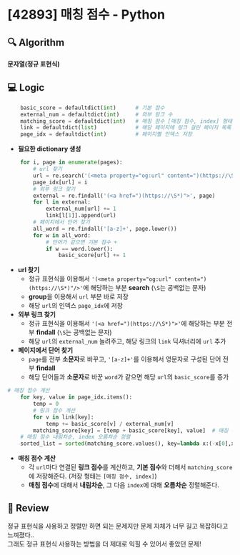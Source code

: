# [42893] 매칭 점수 - Python

## 🔍 Algorithm
**문자열(정규 표현식)**

## 💻 Logic

```Python
    basic_score = defaultdict(int)      # 기본 점수
    external_num = defaultdict(int)     # 외부 링크 수
    matching_score = defaultdict(int)   # 매칭 점수 [매칭 점수, index] 형태
    link = defaultdict(list)            # 해당 페이지에 링크 걸린 페이지 목록
    page_idx = defaultdict(int)         # 페이지별 인덱스 저장
```
- **필요한 dictionary 생성**  

```Python
    for i, page in enumerate(pages):
        # url 찾기
        url = re.search('(<meta property="og:url" content=")(https://\S*)"/>', page).group(2)
        page_idx[url] = i
        # 외부 링크 찾기
        external = re.findall('(<a href=")(https://\S*)">', page)
        for l in external:
            external_num[url] += 1
            link[l[1]].append(url)
        # 페이지에서 단어 찾기
        all_word = re.findall('[a-z]+', page.lower())
        for w in all_word:
            # 단어가 같으면 기본 점수 +
            if w == word.lower():
                basic_score[url] += 1
```
- **url 찾기**  
    - 정규 표현식을 이용해서 `'(<meta property="og:url" content=")(https://\S*)"/>'`에 해당하는 부분 **search** (`\S`는 공백없는 문자)  
    - **group**을 이용해서 `url` 부분 바로 저장  
    - 해당 `url`의 인덱스 `page_idx`에 저장  
- **외부 링크 찾기**  
    - 정규 표현식을 이용해서 `'(<a href=")(https://\S*)">'`에 해당하는 부분 전부 **findall** (`\S`는 공백없는 문자)  
    - 해당 `url`의 `external_num` 늘려주고, 해당 링크의 `link` 딕셔너리에 `url` 추가  
- **페이지에서 단어 찾기**  
    - `page`를 전부 **소문자**로 바꾸고, `'[a-z]+'`를 이용해서 영문자로 구성된 단어 전부 **findall**  
    - 해당 단어들과 **소문자**로 바꾼 `word`가 같으면 해당 `url`의 `basic_score`를 증가  

```Python
# 매칭 점수 계산
    for key, value in page_idx.items():
        temp = 0
        # 링크 점수 계산
        for v in link[key]:
            temp += basic_score[v] / external_num[v]
        matching_score[key] = [temp + basic_score[key], value]  # 매칭 점수 [매칭 점수, index] 형태
    # 매칭 점수 내림차순, index 오름차순 정렬
    sorted_list = sorted(matching_score.values(), key=lambda x:(-x[0],x[1]))
```
- **매칭 점수 계산**  
    - 각 `url`마다 연결된 **링크 점수**를 계산하고, **기본 점수**와 더해서 `matching_score`에 저장해준다. (저장 형태는 `[매칭 점수, index]`)  
    - **매침 점수**에 대해서 **내림차순**, 그 다음 `index`에 대해 **오름차순** 정렬해준다.  



## 📝 Review

정규 표현식을 사용하고 정렬만 하면 되는 문제지만 문제 자체가 너무 길고 복잡하다고 느껴졌다..  
그래도 정규 표현식 사용하는 방법을 더 제대로 익힐 수 있어서 좋았던 문제!
